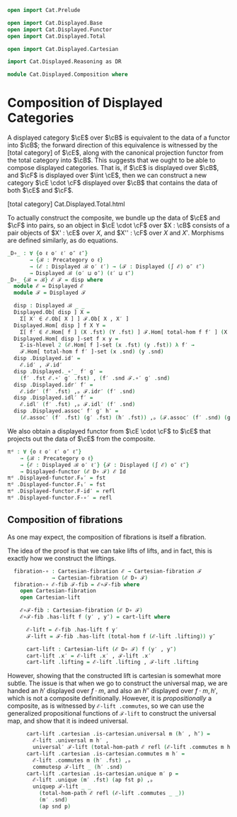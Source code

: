 ```agda
open import Cat.Prelude

open import Cat.Displayed.Base
open import Cat.Displayed.Functor
open import Cat.Displayed.Total

open import Cat.Displayed.Cartesian

import Cat.Displayed.Reasoning as DR

module Cat.Displayed.Composition where
```

# Composition of Displayed Categories

A displayed category $\cE$ over $\cB$ is equivalent to the data
of a functor into $\cB$; the forward direction of this equivalence is
witnessed by the [total category] of $\cE$, along with the canonical
projection functor from the total category into $\cB$. This suggests
that we ought to be able to compose displayed categories. That is,
if $\cE$ is displayed over $\cB$, and $\cF$ is displayed over
$\int \cE$, then we can construct a new category $\cE \cdot \cF$
displayed over $\cB$ that contains the data of both $\cE$ and
$\cF$.

[total category] Cat.Displayed.Total.html

To actually construct the composite, we bundle up the data of
$\cE$ and $\cF$ into pairs, so an object in $\cE \cdot \cF$
over $X : \cB$ consists of a pair objects of $X' : \cE$ over $X$,
and $X'' : \cF$ over $X$ and $X'$. Morphisms are defined similarly,
as do equations.

```agda
_D∘_ : ∀ {o ℓ o′ ℓ′ o″ ℓ″}
       → {ℬ : Precategory o ℓ}
       → (ℰ : Displayed ℬ o′ ℓ′) → (ℱ : Displayed (∫ ℰ) o″ ℓ″)
       → Displayed ℬ (o′ ⊔ o″) (ℓ′ ⊔ ℓ″)
_D∘_ {ℬ = ℬ} ℰ ℱ = disp where
  module ℰ = Displayed ℰ
  module ℱ = Displayed ℱ

  disp : Displayed ℬ _ _
  Displayed.Ob[ disp ] X =
    Σ[ X′ ∈ ℰ.Ob[ X ] ] ℱ.Ob[ X , X′ ]
  Displayed.Hom[ disp ] f X Y =
    Σ[ f′ ∈ ℰ.Hom[ f ] (X .fst) (Y .fst) ] ℱ.Hom[ total-hom f f′ ] (X .snd) (Y .snd)
  Displayed.Hom[ disp ]-set f x y =
    Σ-is-hlevel 2 (ℰ.Hom[ f ]-set (x .fst) (y .fst)) λ f′ →
    ℱ.Hom[ total-hom f f′ ]-set (x .snd) (y .snd)
  disp .Displayed.id′ =
    ℰ.id′ , ℱ.id′
  disp .Displayed._∘′_ f′ g′ =
    (f′ .fst ℰ.∘′ g′ .fst) , (f′ .snd ℱ.∘′ g′ .snd)
  disp .Displayed.idr′ f′ =
    ℰ.idr′ (f′ .fst) ,ₚ ℱ.idr′ (f′ .snd)
  disp .Displayed.idl′ f′ =
    ℰ.idl′ (f′ .fst) ,ₚ ℱ.idl′ (f′ .snd)
  disp .Displayed.assoc′ f′ g′ h′ =
    (ℰ.assoc′ (f′ .fst) (g′ .fst) (h′ .fst)) ,ₚ (ℱ.assoc′ (f′ .snd) (g′ .snd) (h′ .snd))
```

We also obtain a displayed functor from $\cE \cdot \cF$ to $\cE$
that projects out the data of $\cE$ from the composite.

```agda
πᵈ : ∀ {o ℓ o′ ℓ′ o″ ℓ″}
    → {ℬ : Precategory o ℓ}
    → {ℰ : Displayed ℬ o′ ℓ′} {ℱ : Displayed (∫ ℰ) o″ ℓ″}
    → Displayed-functor (ℰ D∘ ℱ) ℰ Id
πᵈ .Displayed-functor.F₀′ = fst
πᵈ .Displayed-functor.F₁′ = fst
πᵈ .Displayed-functor.F-id′ = refl
πᵈ .Displayed-functor.F-∘′ = refl
```

## Composition of fibrations

As one may expect, the composition of fibrations is itself a fibration.


<!--
```agda
module _
  {o ℓ o′ ℓ′ o″ ℓ″}
  {ℬ : Precategory o ℓ}
  {ℰ : Displayed ℬ o′ ℓ′} {ℱ : Displayed (∫ ℰ) o″ ℓ″}
  where

  private
    open Precategory ℬ
    module ℰ = Displayed ℰ
    module ℱ = Displayed ℱ
    module ℱR = DR ℱ
```
-->

The idea of the proof is that we can take lifts of lifts, and in fact,
this is exactly how we construct the liftings.

```agda
  fibration-∘ : Cartesian-fibration ℰ → Cartesian-fibration ℱ
              → Cartesian-fibration (ℰ D∘ ℱ)
  fibration-∘ ℰ-fib ℱ-fib = ℰ∘ℱ-fib where
    open Cartesian-fibration
    open Cartesian-lift

    ℰ∘ℱ-fib : Cartesian-fibration (ℰ D∘ ℱ)
    ℰ∘ℱ-fib .has-lift f (y′ , y″) = cart-lift where

      ℰ-lift = ℰ-fib .has-lift f y′
      ℱ-lift = ℱ-fib .has-lift (total-hom f (ℰ-lift .lifting)) y″

      cart-lift : Cartesian-lift (ℰ D∘ ℱ) f (y′ , y″)
      cart-lift .x′ = ℰ-lift .x′ , ℱ-lift .x′
      cart-lift .lifting = ℰ-lift .lifting , ℱ-lift .lifting
```

However, showing that the constructed lift is cartesian is somewhat more
subtle. The issue is that when we go to construct the universal map,
we are handed an $h'$ displayed over $f \cdot m$, and also an $h''$
displayed over $f \cdot m, h'$, which is not a composite definitionally.
However, it is *propositionally* a composite, as is witnessed by
`ℰ-lift .commutes`, so we can use the generalized propositional functions
of `ℱ-lift` to construct the universal map, and show that it is indeed
universal.

```agda
      cart-lift .cartesian .is-cartesian.universal m (h′ , h″) =
        ℰ-lift .universal m h′ ,
        universal′ ℱ-lift (total-hom-path ℰ refl (ℰ-lift .commutes m h′)) h″
      cart-lift .cartesian .is-cartesian.commutes m h′ =
        ℰ-lift .commutes m (h′ .fst) ,ₚ
        commutesp ℱ-lift _ (h′ .snd)
      cart-lift .cartesian .is-cartesian.unique m′ p =
        ℰ-lift .unique (m′ .fst) (ap fst p) ,ₚ
        uniquep ℱ-lift _ _
          (total-hom-path ℰ refl (ℰ-lift .commutes _ _))
          (m′ .snd)
          (ap snd p)
```
